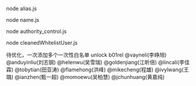 node alias.js

node name.js

node authority_control.js

node cleanedWhitelistUser.js

待优化，一次添加多个一次性白名单
 unlock b01rel @vayneli(李峥旭) @anduyinliu(刘志钢) @helenwu(吴雪瑞) @goldenjiang(江昕倍) @lincali(李佳霖) @tobytian(田亚涛) @flamehong(洪峰) @mikecheng(程雄) @ivylwang(王璐) @ianzhen(甄一超) @momoewu(吴柏慧) @jchunhuang(黄嘉纯) 
